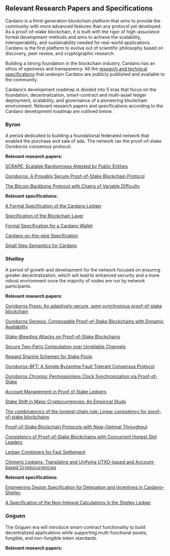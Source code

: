 ## Relevant Research Papers and Specifications

Cardano is a third-generation blockchain platform that aims to provide the community with more advanced features than any protocol yet developed. As a proof-of-stake blockchain, it is built with the rigor of high-assurance formal development methods and aims to achieve the scalability, interoperability, and sustainability needed for real-world applications. Cardano is the first platform to evolve out of scientific philosophy based on discovery, peer review, and cryptographic research. 

Building a strong foundation in the blockchain industry, Cardano has an ethos of openness and transparency. All the [research and technical specifications](https://iohk.io/en/research/library/) that underpin Cardano are publicly published and available to the community.

Cardano’s development roadmap is divided into 5 eras that focus on the foundation, decentralization, smart-contract and multi-asset ledger deployment, scalability, and governance of a pioneering blockchain environment. Relevant research papers and specifications according to the Cardano development roadmap are outlined below.

### Byron

A period dedicated to building a foundational federated network that enabled the purchase and sale of ada. The network ran the proof-of-stake Ouroboros consensus protocol. 

**Relevant research papers:**

[SCRAPE: Scalable Randomness Attested by Public Entities](https://eprint.iacr.org/2017/216.pdf)

[Ouroboros: A Provably Secure Proof-of-Stake Blockchain Protocol](https://eprint.iacr.org/2016/889.pdf)

[The Bitcoin Backbone Protocol with Chains of Variable Difficulty](https://eprint.iacr.org/2016/1048.pdf)

**Relevant specifications:**

[A Formal Specification of the Cardano Ledger](https://hydra.iohk.io/build/793054/download/1/ledger-spec.pdf)

[Specification of the Blockchain Layer](https://hydra.iohk.io/build/761704/download/1/blockchain-spec.pdf)

[Formal Specification for a Cardano Wallet](https://iohk.io/en/research/library/papers/formal-specification-for-a-cardano-wallet/)

[Cardano on-the-wire Specification](https://hydra.iohk.io/build/3156433/download/1/binary.pdf)

[Small Step Semantics for Cardano](https://hydra.iohk.io/build/3156322/download/1/small-step-semantics.pdf)

### Shelley

A period of growth and development for the network focused on ensuring greater decentralization, which will lead to enhanced security and a more robust environment once the majority of nodes are run by network participants.

**Relevant research papers:**

[Ouroboros Praos: An adaptively-secure, semi-synchronous proof-of-stake blockchain](https://eprint.iacr.org/2017/573.pdf)

[Ouroboros Genesis: Composable Proof-of-Stake Blockchains with Dynamic Availability](https://eprint.iacr.org/2018/378.pdf)

[Stake-Bleeding Attacks on Proof-of-Stake Blockchains](https://eprint.iacr.org/2018/248.pdf)

[Secure Two-Party Computation over Unreliable Channels](https://eprint.iacr.org/2018/506.pdf)

[Reward Sharing Schemes for Stake Pools](https://arxiv.org/ftp/arxiv/papers/1807/1807.11218.pdf)

[Ouroboros-BFT: A Simple Byzantine Fault Tolerant Consensus Protocol](https://eprint.iacr.org/2018/1049.pdf)

[Ouroboros Chronos: Permissionless Clock Synchronization via Proof-of-Stake](https://eprint.iacr.org/2019/838.pdf)

[Account Management in Proof of Stake Ledgers](https://eprint.iacr.org/2020/525.pdf)

[Stake Shift in Major Cryptocurrencies: An Empirical Study](https://arxiv.org/pdf/2001.04187.pdf)

[The combinatorics of the longest-chain rule: Linear consistency for proof-of-stake blockchains](https://eprint.iacr.org/2017/241.pdf)

[Proof-of-Stake Blockchain Protocols with Near-Optimal Throughput](https://eprint.iacr.org/2020/037.pdf)

[Consistency of Proof-of-Stake Blockchains with Concurrent Honest Slot Leaders](https://eprint.iacr.org/2020/041.pdf)

[Ledger Combiners for Fast Settlement](https://eprint.iacr.org/2020/675.pdf)

[Chimeric Ledgers: Translating and Unifying UTXO-based and Account-based Cryptocurrencies](https://eprint.iacr.org/2018/262.pdf)

**Relevant specifications:**

[Engineering Design Specification for Delegation and Incentives in Cardano–Shelley](https://hydra.iohk.io/build/790053/download/1/delegation_design_spec.pdf)

[A Specification of the Non-Integral Calculations in the Shelley Ledger](https://hydra.iohk.io/build/3156326/download/1/non-integer-calculations.pdf)

### Goguen

The Goguen era will introduce smart-contract functionality to build decentralized applications while supporting multi-functional assets, fungible, and non-fungible token standards.

**Relevant research papers:**

[]()

